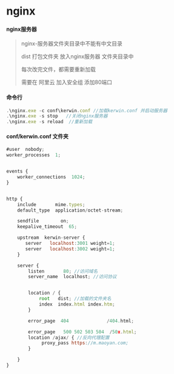 # nginx

#### nginx服务器

>nginx-服务器文件夹目录中不能有中文目录
>
>dist 打包文件夹  放入nginx服务器  文件夹目录中  
>
>每次改完文件，都需要重新加载
>
>需要在 阿里云  加入安全组  添加80端口



#### 命令行

```js
.\nginx.exe -c conf\kerwin.conf //加载kerwin.conf 并启动服务器
.\nginx.exe -s stop   //关闭nginx服务器
.\nginx.exe -s reload  //重新加载 
```



#### conf/kerwin.conf 文件夹

```js
#user  nobody;
worker_processes  1;


events {
    worker_connections  1024;
}


http {
    include       mime.types;
    default_type  application/octet-stream;

    sendfile        on;
    keepalive_timeout  65;

    upstream  kerwin-server {
       server   localhost:3001 weight=1;
       server   localhost:3002 weight=1;
    }

    server {
        listen       80; //访问域名
        server_name  localhost; //访问协议


        location / {
            root   dist; //加载的文件夹名
            index  index.html index.htm;
        }

        error_page  404              /404.html;

        error_page   500 502 503 504  /50x.html;
        location /ajax/ { //反向代理配置
             proxy_pass https://m.maoyan.com;
        }

    }
}

```

